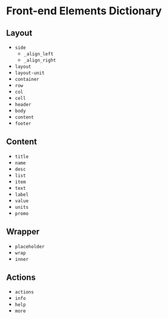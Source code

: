 # Front-end Elements Dictionary

## Layout
- `side`
  - `_align_left`
  - `_align_right`
- `layout`
- `layout-unit`
- `container`
- `row`
- `col`
- `cell`
- `header`
- `body`
- `content`
- `footer`

## Content
- `title`
- `name`
- `desc`
- `list`
- `item`
- `text`
- `label`
- `value`
- `units`
- `promo`

## Wrapper
- `placeholder`
- `wrap`
- `inner`

## Actions
- `actions`
- `info`
- `help`
- `more`
